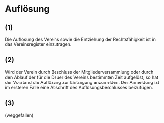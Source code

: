 # Auflösung



## (1)

 Die Auflösung des Vereins sowie die Entziehung der Rechtsfähigkeit ist in das Vereinsregister einzutragen.

## (2)

 Wird der Verein durch Beschluss der Mitgliederversammlung oder durch den Ablauf der für die Dauer des Vereins bestimmten Zeit aufgelöst, so hat der Vorstand die Auflösung zur Eintragung anzumelden. Der Anmeldung ist im ersteren Falle eine Abschrift des Auflösungsbeschlusses beizufügen.

## (3)

 (weggefallen) 

